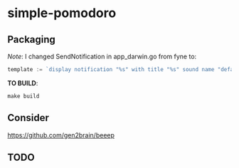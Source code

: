 # simple-pomodoro

## Packaging
_Note_: I changed SendNotification in app_darwin.go from fyne to:
```go
template := `display notification "%s" with title "%s" sound name "default"`
```

**TO BUILD**:
```shell
make build
```

## Consider
https://github.com/gen2brain/beeep

## TODO